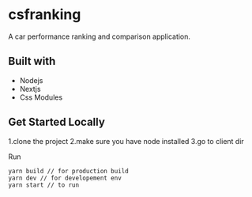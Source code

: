# csfranking

A car performance ranking and comparison application.

## Built with

- Nodejs
- Nextjs
- Css Modules

## Get Started Locally

1.clone the project
2.make sure you have node installed
3.go to client dir

Run

```
yarn build // for production build
yarn dev // for developement env
yarn start // to run
```

